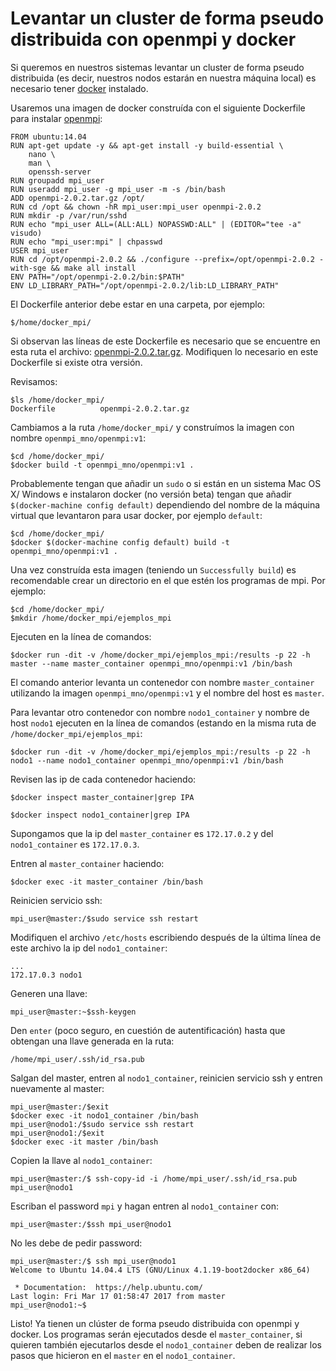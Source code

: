 # Levantar un cluster de forma pseudo distribuida con openmpi y docker

Si queremos en nuestros sistemas levantar un cluster de forma pseudo distribuida (es decir, nuestros nodos estarán en nuestra máquina local) es necesario tener [docker](https://www.docker.com/) instalado.

Usaremos una imagen de docker construída con el siguiente Dockerfile para instalar [openmpi](https://www.open-mpi.org/):

```
FROM ubuntu:14.04
RUN apt-get update -y && apt-get install -y build-essential \
	nano \
	man \
	openssh-server
RUN groupadd mpi_user
RUN useradd mpi_user -g mpi_user -m -s /bin/bash
ADD openmpi-2.0.2.tar.gz /opt/
RUN cd /opt && chown -hR mpi_user:mpi_user openmpi-2.0.2
RUN mkdir -p /var/run/sshd
RUN echo "mpi_user ALL=(ALL:ALL) NOPASSWD:ALL" | (EDITOR="tee -a" visudo)
RUN echo "mpi_user:mpi" | chpasswd
USER mpi_user
RUN cd /opt/openmpi-2.0.2 && ./configure --prefix=/opt/openmpi-2.0.2 -with-sge && make all install
ENV PATH="/opt/openmpi-2.0.2/bin:$PATH"
ENV LD_LIBRARY_PATH="/opt/openmpi-2.0.2/lib:LD_LIBRARY_PATH"
```

El Dockerfile anterior debe estar en una carpeta, por ejemplo:

```
$/home/docker_mpi/
```

Si observan las líneas de este Dockerfile es necesario que se encuentre en esta ruta el archivo: [openmpi-2.0.2.tar.gz](https://www.open-mpi.org/software/ompi/v2.0/). Modifiquen lo necesario en este Dockerfile si existe otra versión.

Revisamos:

```
$ls /home/docker_mpi/
Dockerfile 			openmpi-2.0.2.tar.gz
```

Cambiamos a la ruta `/home/docker_mpi/` y construímos la imagen con nombre `openmpi_mno/openmpi:v1`:

```
$cd /home/docker_mpi/
$docker build -t openmpi_mno/openmpi:v1 .
```

Probablemente tengan que añadir un `sudo` o si están en un sistema Mac OS X/ Windows e instalaron docker (no versión beta) tengan que añadir `$(docker-machine config default)` dependiendo del nombre de la máquina virtual que levantaron para usar docker, por ejemplo `default`:

```
$cd /home/docker_mpi/
$docker $(docker-machine config default) build -t openmpi_mno/openmpi:v1 .
```

Una vez construída esta imagen (teniendo un `Successfully build`) es recomendable crear un directorio en el que estén los programas de mpi. Por ejemplo:

```
$cd /home/docker_mpi/
$mkdir /home/docker_mpi/ejemplos_mpi
```

Ejecuten en la línea de comandos:

```
$docker run -dit -v /home/docker_mpi/ejemplos_mpi:/results -p 22 -h master --name master_container openmpi_mno/openmpi:v1 /bin/bash
```

El comando anterior levanta un contenedor con nombre `master_container` utilizando la imagen `openmpi_mno/openmpi:v1` y el nombre del host es `master`.

Para levantar otro contenedor con nombre `nodo1_container` y nombre de host `nodo1` ejecuten en la línea de comandos (estando en la misma ruta de `/home/docker_mpi/ejemplos_mpi`:

```
$docker run -dit -v /home/docker_mpi/ejemplos_mpi:/results -p 22 -h nodo1 --name nodo1_container openmpi_mno/openmpi:v1 /bin/bash
```

Revisen las ip de cada contenedor haciendo:

```
$docker inspect master_container|grep IPA
```

```
$docker inspect nodo1_container|grep IPA
```

Supongamos que la ip del `master_container` es `172.17.0.2` y del `nodo1_container` es `172.17.0.3`. 

Entren al `master_container` haciendo:

```
$docker exec -it master_container /bin/bash
```

Reinicien servicio ssh:

```
mpi_user@master:/$sudo service ssh restart
```

Modifiquen el archivo `/etc/hosts` escribiendo después de la última línea de este archivo la ip del `nodo1_container`:

```
...
172.17.0.3 nodo1
```

Generen una llave:

```
mpi_user@master:~$ssh-keygen
```

Den `enter` (poco seguro, en cuestión de autentificación) hasta que obtengan una llave generada en la ruta:

```
/home/mpi_user/.ssh/id_rsa.pub
```

Salgan del master, entren al `nodo1_container`, reinicien servicio ssh y entren nuevamente al master:

```
mpi_user@master:/$exit
$docker exec -it nodo1_container /bin/bash
mpi_user@nodo1:/$sudo service ssh restart
mpi_user@nodo1:/$exit
$docker exec -it master /bin/bash
```

Copien la llave al `nodo1_container`:

```
mpi_user@master:/$ ssh-copy-id -i /home/mpi_user/.ssh/id_rsa.pub mpi_user@nodo1
```

Escriban el password `mpi` y hagan entren al `nodo1_container` con:

```
mpi_user@master:/$ssh mpi_user@nodo1
```

No les debe de pedir password:

```
mpi_user@master:/$ ssh mpi_user@nodo1
Welcome to Ubuntu 14.04.4 LTS (GNU/Linux 4.1.19-boot2docker x86_64)

 * Documentation:  https://help.ubuntu.com/
Last login: Fri Mar 17 01:58:47 2017 from master
mpi_user@nodo1:~$
```

Listo! Ya tienen un clúster de forma pseudo distribuida con openmpi y docker. Los programas serán ejecutados desde el `master_container`, si quieren también ejecutarlos desde el `nodo1_container` deben de realizar los pasos que hicieron en el `master` en el `nodo1_container`.










